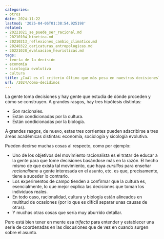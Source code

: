 ```yaml
---
categories:
- otros
date: 2024-11-22
lastmod: '2025-04-06T01:38:54.925198'
related:
- 20221021_se_puede_ser_racional.md
- 20210104_bioetica.md
- 20210213_reflexiones_cambio_climatico.md
- 20240322_caricaturas_antropologicas.md
- 20221028_evaluacion_heuristicas.md
tags:
- teoría de la decisión
- economía
- sicología evolutiva
- cultura
title: ¿Cuál es el criterio último que más pesa en nuestras decisiones?
url: /2024/como-decidimos
---
```


La gente toma decisiones y hay gente que estudia de dónde proceden y cómo se construyen. A grandes rasgos, hay tres hipótesis distintas:

- Son racionales.
- Están condicionadas por la cultura.
- Están condicionadas por la biología.

A grandes rasgos, de nuevo, estas tres corrientes pueden adscribirse a tres áreas académicas distintas: economía, sociología y sicología evolutiva.

Pueden decirse muchas cosas al respecto, como por ejemplo:

- Uno de los objetivos del movimiento racionalista es el tratar de educar a la gente para que tome decisiones basándose más en la razón. El hecho mismo de que exista tal movimiento, que haya _cursillos_ para enseñar _racionalismo_ a gente interesada en el asunto, etc. es que, precisamente, tiene a suceder lo contrario.
- Los experimentos de campo tienden a confirmar que la cultura es, esencialmente, lo que mejor explica las decisiones que toman los individuos reales.
- En todo caso, racionalidad, cultura y biología están alineados en multitud de ocasiones (por lo que es difícil separar unas causas de otras).
- Y muchas otras cosas que sería muy aburrido detallar.

Pero está bien tener en mente esa _trifecta_ para entender y establecer una serie de coordenadas en las discusiones que de vez en cuando surgen sobre el asunto.